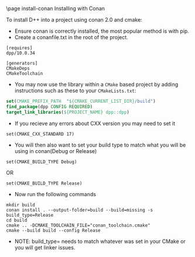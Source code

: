 \page install-conan Installing with Conan

To install D++ into a project using conan 2.0 and cmake:

- Ensure conan is correctly installed, the most popular method is with pip.
- Create a conanfile.txt in the root of the project.

```conanfile
[requires]
dpp/10.0.34

[generators]
CMakeDeps
CMakeToolchain
```

- You may now use the library within a `CMake` based project by adding instructions such as these to your `CMakeLists.txt`:

```cmake
set(CMAKE_PREFIX_PATH  "${CMAKE_CURRENT_LIST_DIR}/build")
find_package(dpp CONFIG REQUIRED)
target_link_libraries(${PROJECT_NAME} dpp::dpp)
```

- If you recieve any errors about CXX version you may need to set it

```
set(CMAKE_CXX_STANDARD 17)
```

- You will then also want to set your build type to match what you will be using in conan(Debug or Release)

```
set(CMAKE_BUILD_TYPE Debug)
```

OR

```
set(CMAKE_BUILD_TYPE Release)
```

- Now run the following commands

```
mkdir build
conan install . --output-folder=build --build=missing -s build_type=Release
cd build
cmake .. -DCMAKE_TOOLCHAIN_FILE="conan_toolchain.cmake"
cmake --build build --config Release
```

- NOTE: build_type= needs to match whatever was set in your CMake or you will get linker issues.
